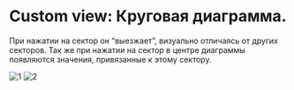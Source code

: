 # Custom view: Круговая диаграмма.
При нажатии на сектор он “выезжает”, визуально отличаясь от других секторов. Так же при нажатии на сектор в центре диаграммы появляются значения, привязанные к этому сектору.

![1](https://user-images.githubusercontent.com/68185628/87339739-b94ad980-c54f-11ea-88a2-a7a6145535f0.png)
![2](https://user-images.githubusercontent.com/68185628/87339749-bc45ca00-c54f-11ea-8c61-7966674e32ba.png)
